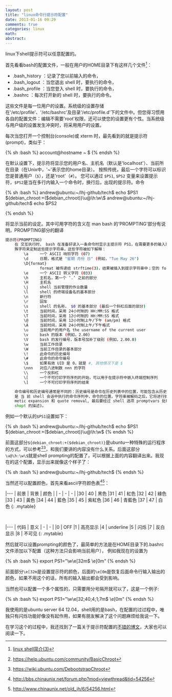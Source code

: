```yaml
---
layout: post
title: "linux命令行提示符配置"
date: 2013-01-16 09:29
comments: true
categories: linux 
math: 
abstract: 
---
```


linux下shell提示符可以任意配置的。

首先看看bash的配置文件，一般在用户的HOME目录下有这样几个文件[^1]：

* .bash\_history ：记录了您以前输入的命令，
* .bash\_logout ：当您退出 shell 时，要执行的命令，
* .bash\_profile ：当您登入 shell 时，要执行的命令，
* .bashrc ：每次打开新的 shell 时，要执行的命令。

这些文件是每一位用户的设置。系统级的设置存储在'/etc/profile'、'/etc/bashrc'及目录'/etc/profile.d'下的文件中。但您得习惯用各自的配置文件：编辑不需要'root'权限，还可以使您的设置更有个性。当系统级与用户级的设置发生冲突时，将采用用户的设置。

每次当您打开一个控制台(console)或 xterm 时，最先看到的就是提示符(prompt)，类似于：

{% sh :bash %}
account@hostname ~ $
{% endsh %}

在默认设置下，提示符将显示您的用户名、主机名（默认是'localhost'）、当前所在目录（在Unix中，'~'表示您的home目录）。
按照传统，最后一个字符可以标识您是普通用户（`$`），还是'root'（`#`）。
您可以通过 `$PS1`, `$PS2` 变量来设置提示符，`$PS2`是当在多行内输入一个命令时，换行后，出现的提示符。命令

<!-- more -->

{% sh :bash %}
andrew@ubuntu:~/lhj-github/tech$ echo $PS1
${debian_chroot:+($debian_chroot)}\u@\h:\w\$
andrew@ubuntu:~/lhj-github/tech$ echo $PS2
>
{% endsh %}

将显示当前的设定。其中可用字符的含义在 man bash 的'PROMPTING'部分有说明，PROMPTING部分的翻译

``` bash
提示符(PROMPTING)
    在 交互执行时， bash 在准备好读入一条命令时显示主提示符 PS1，在需要更多的输入来完成一条命令时显示 PS2。 Bash 允许通过插入一些反斜杠转义的特
    殊字符来定制这些提示字符串，这些字符被如下解释：
        \a     一个 ASCII 响铃字符 (07)
        \d     日期，格式是 "星期 月份 日" (例如，"Tue May 26")
        \D{format}
               format 被传递给 strftime(3)，结果被插入到提示字符串中；空的 format 将使用语言环境特定的时间格式。花括号是必需的
        \e     一个 ASCII 转义字符 (033)
        \h     主机名，第一个 ‘.’ 之前的部分
        \H     主机名
        \j     shell 当前管理的作业数量
        \l     shell 的终端设备名的基本部分
        \n     新行符
        \r     回车
        \s     shell 的名称， $0 的基本部分 (最后一个斜杠后面的部分)
        \t     当前时间，采用 24小时制的 HH:MM:SS 格式
        \T     当前时间，采用 12小时制的 HH:MM:SS 格式
        \@     当前时间，采用 12小时制上午/下午 (am/pm) 格式
        \A     当前时间，采用 24小时制上午/下午格式
        \u     当前用户的用户名 the username of the current user
        \v     bash 的版本 (例如，2.00)
        \V     bash 的发行编号，版本号加补丁级别 (例如，2.00.0)
        \w     当前工作目录
        \W     当前工作目录的基本部分
        \!     此命令的历史编号
        \#     此命令的命令编号
        \$     如果有效 UID 是 0，就是 #, 其他情况下是 $
        \nnn   对应八进制数 nnn 的字符
        \\     一个反斜杠
        \[     一个不可打印字符序列的开始，可以用于在提示符中嵌入终端控制序列
        \]     一个不可打印字符序列的结束

    命令编号和历史编号通常是不同的：历史编号是命令在历史列表中的位置，可能包含从历史文件中恢复的命令 (参见下面的 HISTORY 历史章节)，而命令编 号
    是 当 前 shell 会话中执行的命令序列中，命令的位置。字符串被解码之后，它将进行扩展，要经过 parameter expansion, command substitution, arith‐
    metic expansion 和 quote removal, 最后要经过 shell 选项 promptvars 处理 (参见下面的 shell 内建命令(SHELL BUILTIN COMMANDS) 章节中，对 命 令
    shopt 的描述)。
```

例如一个默认的`$PS1`设置如下：

{% sh :bash %}
andrew@ubuntu:~/lhj-github/tech$ echo $PS1
${debian_chroot:+($debian_chroot)}\u@\h:\w\$
{% endsh %}

前面这部分`${debian_chroot:+($debian_chroot)}`是ubuntu一种特殊的运行程序的方式，可以参考[^3][^4]，和我们要讲的内容没有什么关系。后面这部分`\u@\h:\w\$`就是shell prompting的配置了，可以根据上面的内容翻译出来。我现在的这个配置，显示出来就像这个样子了：

{% sh :bash %}
andrew@ubuntu:~/lhj-github/tech$
{% endsh %}

当然还可以配置颜色，首先来看ascii字符颜色表[^5][^6]：

|---
| 前景 | 背景 | 颜色 |
| - | - | - |
|30 | 40 |  黑色
|31 | 41 | 紅色
|32 | 42 | 綠色
|33 | 43 | 黃色
|34 | 44 | 藍色
|35 | 45 | 紫紅色
|36 | 46 | 青藍色
|37 | 47 | 白色
{: .mytable}

<br/>

|---
| 代码 |  意义
| - | - |
|0 | OFF
|1 | 高亮显示
|4 | underline
|5 | 闪烁
|7 | 反白显示
|8 | 不可见
{: .mytable}

然后就可以设置prompting的颜色了，最简单的方法是在HOME目录下的.bashrc文件添加以下配置（这种方法只会影响当前用户），
例如我现在的设置为

{% sh :bash %}
export PS1="\w\e[32m\$ \e[0m"
{% endsh %}

前面部分`\e[32m`是设置提示符的颜色，后面的`\e[0m`是恢复后面命令行输入输出的颜色，如果不用这个的话，所有的输入输出都会受到影响。

当然也可以配置一个多个属性的，只需要用分号隔开就可以了，这是一个例子:

{% sh :bash %}
export PS1="\w\e[32;40;4;1;7m\$ \e[0m"
{% endsh %}

我使用的是ubuntu server 64 12.04，shell用的是bash，在配置的过过程中，唯独只有闪烁功能好像没有起作用，如果有朋友解决了这个问题麻烦给我说一下。

在学习这个的过程中，我还找到了一篇关于提示符配置的[不错的博文](http://blog.sina.com.cn/s/blog_6d0cbb0301019egu.html)，大家也可以阅读一下。

[^1]: [linux shell简介(3)](http://blog.chinaunix.net/uid-13342902-id-2901676.html)
[^2]: <http://forum.ubuntu.org.cn/viewtopic.php?p=858115>
[^3]: <https://help.ubuntu.com/community/BasicChroot>
[^4]: <https://wiki.ubuntu.com/DebootstrapChroot>
[^5]: <http://bbs.chinaunix.net/forum.php?mod=viewthread&tid=54256>
[^6]: <http://www.chinaunix.net/old_jh/6/54256.html>
